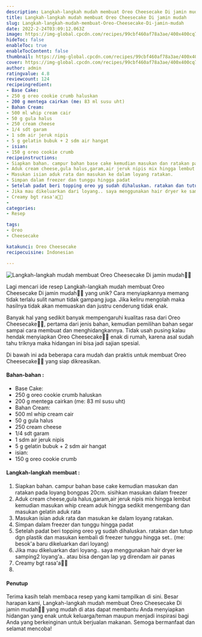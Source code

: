 ```yaml
---
description: Langkah-langkah mudah membuat Oreo Cheesecake Di jamin mudah"
title: Langkah-langkah mudah membuat Oreo Cheesecake Di jamin mudah
slug: Langkah-langkah-mudah-membuat-Oreo-Cheesecake-Di-jamin-mudah
date: 2022-2-24T03:09:12.063Z
image: https://img-global.cpcdn.com/recipes/99cbf460af78a3ae/400x400cq70/photo.jpg
hideToc: false
enableToc: true
enableTocContent: false
thumbnail: https://img-global.cpcdn.com/recipes/99cbf460af78a3ae/400x400cq70/photo.jpg
cover: https://img-global.cpcdn.com/recipes/99cbf460af78a3ae/400x400cq70/photo.jpg
author: admin
ratingvalue: 4.8
reviewcount: 124
recipeingredient:
- Base Cake:
- 250 g oreo cookie crumb haluskan
- 200 g mentega cairkan (me: 83 ml susu uht)
- Bahan Cream:
- 500 ml whip cream cair
- 50 g gula halus
- 250 cream cheese
- 1/4 sdt garam
- 1 sdm air jeruk nipis
- 5 g gelatin bubuk + 2 sdm air hangat
- isian:
- 150 g oreo cookie crumb
recipeinstructions:
- Siapkan bahan. campur bahan base cake kemudian masukan dan ratakan pada loyang bongpas 20cm. sisihkan masukan dalam freezer
- Aduk cream cheese,gula halus,garam,air jeruk nipis mix hingga lembut kemudian masukan whip cream aduk hingga sedikit mengembang dan masukan gelatin aduk rata
- Masukan isian aduk rata dan masukan ke dalam loyang ratakan.
- Simpan dalam freezer dan tunggu hingga padat
- Setelah padat beri topping oreo yg sudah dihaluskan. ratakan dan tutup dgn plastik dan masukan kembali di freezer tunggu hingga set.. (me: besok'a baru dikeluarkan dari loyang)
- Jika mau dikeluarkan dari loyang.. saya menggunakan hair dryer ke samping2 loyang'a.. atau bisa dengan lap yg direndam air panas
- Creamy bgt rasa'a🤤🤤
- 
categories:
- Resep

tags:
- Oreo
- Cheesecake

katakunci: Oreo Cheesecake
recipecuisine: Indonesian

---
```


![Langkah-langkah mudah membuat Oreo Cheesecake Di jamin mudah👩‍🍳](https://img-global.cpcdn.com/recipes/99cbf460af78a3ae/400x400cq70/photo.jpg)

Lagi mencari ide resep Langkah-langkah mudah membuat Oreo Cheesecake Di jamin mudah👩‍🍳 yang unik? Cara menyiapkannya memang tidak terlalu sulit namun tidak gampang juga. Jika keliru mengolah maka hasilnya tidak akan memuaskan dan justru cenderung tidak enak.

Banyak hal yang sedikit banyak mempengaruhi kualitas rasa dari Oreo Cheesecake👩‍🍳, pertama dari jenis bahan, kemudian pemilihan bahan segar sampai cara membuat dan menghidangkannya. Tidak usah pusing kalau hendak menyiapkan Oreo Cheesecake👩‍🍳 enak di rumah, karena asal sudah tahu triknya maka hidangan ini bisa jadi sajian spesial.

Di bawah ini ada beberapa cara mudah dan praktis untuk membuat Oreo Cheesecake👩‍🍳 yang siap dikreasikan.

<!--inarticleads1-->

#### Bahan-bahan :

- Base Cake:
- 250 g oreo cookie crumb haluskan
- 200 g mentega cairkan (me: 83 ml susu uht)
- Bahan Cream:
- 500 ml whip cream cair
- 50 g gula halus
- 250 cream cheese
- 1/4 sdt garam
- 1 sdm air jeruk nipis
- 5 g gelatin bubuk + 2 sdm air hangat
- isian:
- 150 g oreo cookie crumb

<!--inarticleads2-->

#### Langkah-langkah membuat :

1. Siapkan bahan. campur bahan base cake kemudian masukan dan ratakan pada loyang bongpas 20cm. sisihkan masukan dalam freezer
1. Aduk cream cheese,gula halus,garam,air jeruk nipis mix hingga lembut kemudian masukan whip cream aduk hingga sedikit mengembang dan masukan gelatin aduk rata
1. Masukan isian aduk rata dan masukan ke dalam loyang ratakan.
1. Simpan dalam freezer dan tunggu hingga padat
1. Setelah padat beri topping oreo yg sudah dihaluskan. ratakan dan tutup dgn plastik dan masukan kembali di freezer tunggu hingga set.. (me: besok'a baru dikeluarkan dari loyang)
1. Jika mau dikeluarkan dari loyang.. saya menggunakan hair dryer ke samping2 loyang'a.. atau bisa dengan lap yg direndam air panas
1. Creamy bgt rasa'a🤤🤤
1. 

#### Penutup

Terima kasih telah membaca resep yang kami tampilkan di sini. Besar harapan kami, Langkah-langkah mudah membuat Oreo Cheesecake Di jamin mudah👩‍🍳 yang mudah di atas dapat membantu Anda menyiapkan hidangan yang enak untuk keluarga/teman maupun menjadi inspirasi bagi Anda yang berkeinginan untuk berjualan makanan. Semoga bermanfaat dan selamat mencoba!